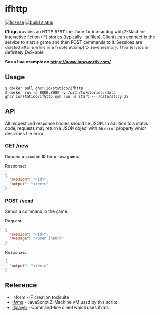 # ifhttp

[![license](https://img.shields.io/github/license/statico/ifhttp.svg?style=flat-square)](https://github.com/statico/ifhttp/blob/master/LICENSE)
[![build status](https://img.shields.io/github/actions/workflow/status/statico/ifhttp/build.yml?branch=main&style=flat-square)](https://ghcr.io/statico/ifhttp)

**ifhttp** provides an HTTP REST interface for interacting with Z-Machine interactive fiction (IF) stories (typically `.z8` files). Clients can connect to the service to start a game and then POST commands to it. Sessions are deleted after a while in a feeble attempt to save memory. This service is definitely DoS-able.

**See a live example on https://www.langworth.com/**

## Usage

    $ docker pull ghcr.io/statico/ifhttp
    $ docker run -p 8080:8080 -v /path/to/stories:/data ghcr.io/statico/ifhttp npm run -s start -- /data/story.z8

## API

All request and response bodies should be JSON. In addition to a status code, requests may return a JSON object with an `error` property which describes the error.

### GET /new

Returns a session ID for a new game.

Response:

```json
{
  "session": "<id>",
  "output": "<text>"
}
```

### POST /send

Sends a command to the game.

Request:

```json
{
  "session": "<id>",
  "message": "<user input>"
}
```

Response:

```json
{
  "output": "<text>"
}
```

## Reference

- [Inform](http://inform7.com/) - IF creation toolsuite
- [ifvms](https://github.com/curiousdannii/ifvms.js) - JavaScript Z-Machine VM used by this script
- [ifplayer](https://github.com/jedi4ever/ifplayer.js) - Command-line client which uses ifvms
